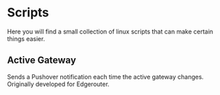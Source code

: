 # Scripts
Here you will find a small collection of linux scripts that can make certain things easier.

**Active Gateway**
---------------
Sends a Pushover notification each time the active gateway changes. Originally developed for Edgerouter.
